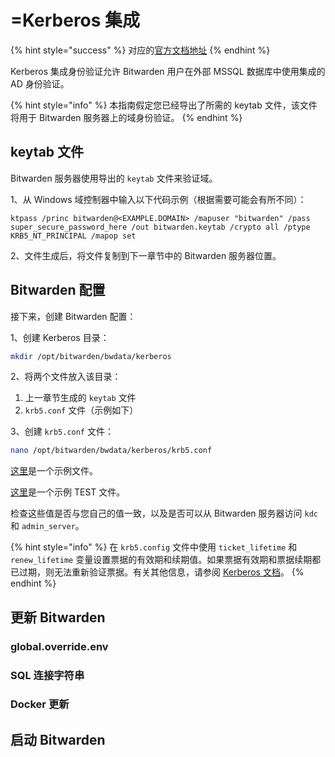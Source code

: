 # =Kerberos 集成

{% hint style="success" %}
对应的[官方文档地址](https://bitwarden.com/help/kerberos-integration/)
{% endhint %}

Kerberos 集成身份验证允许 Bitwarden 用户在外部 MSSQL 数据库中使用集成的 AD 身份验证。

{% hint style="info" %}
本指南假定您已经导出了所需的 keytab 文件，该文件将用于 Bitwarden 服务器上的域身份验证。
{% endhint %}

## keytab 文件 <a href="#keytab-file" id="keytab-file"></a>

Bitwarden 服务器使用导出的 `keytab` 文件来验证域。

1、从 Windows 域控制器中输入以下代码示例（根据需要可能会有所不同）：

```
ktpass /princ bitwarden@<EXAMPLE.DOMAIN> /mapuser "bitwarden" /pass super_secure_password_here /out bitwarden.keytab /crypto all /ptype KRB5_NT_PRINCIPAL /mapop set
```

2、文件生成后，将文件复制到下一章节中的 Bitwarden 服务器位置。

## Bitwarden 配置 <a href="#bitwarden-configuration" id="bitwarden-configuration"></a>

接下来，创建 Bitwarden 配置：

1、创建 Kerberos 目录：

```bash
mkdir /opt/bitwarden/bwdata/kerberos
```

2、将两个文件放入该目录：

1. 上一章节生成的 `keytab` 文件
2. `krb5.conf` 文件（示例如下）

3、创建 `krb5.conf` 文件：

```bash
nano /opt/bitwarden/bwdata/kerberos/krb5.conf
```

[这里](https://assets.contentful.com/7rncvj1f8mw7/dfAMaYL2JmdC3j0i4ZTPO/304e3d038d3a9c8cd1cbdd505c57d7c0/Generic_example)是一个示例文件。

[这里](https://assets.contentful.com/7rncvj1f8mw7/6TdaNaNKfcxcmIc0PfBipR/74364f58e11b12f59e4aff49c3899db4/TEST)是一个示例 TEST 文件。

检查这些值是否与您自己的值一致，以及是否可以从 Bitwarden 服务器访问 `kdc` 和 `admin_server`。

{% hint style="info" %}
在 `krb5.config` 文件中使用 `ticket_lifetime` 和 `renew_lifetime` 变量设置票据的有效期和续期值。如果票据有效期和票据续期都已过期，则无法重新验证票据。有关其他信息，请参阅 [Kerberos 文档](https://web.mit.edu/kerberos/krb5-1.12/doc/admin/conf_files/krb5_conf.html)。
{% endhint %}

## 更新 Bitwarden <a href="#update-bitwarden" id="update-bitwarden"></a>

### global.override.env <a href="#global.override.env" id="global.override.env"></a>

### SQL 连接字符串 <a href="#sql-connection-string" id="sql-connection-string"></a>

### Docker 更新 <a href="#docker-updates" id="docker-updates"></a>

## 启动 Bitwarden <a href="#starting-bitwarden" id="starting-bitwarden"></a>
